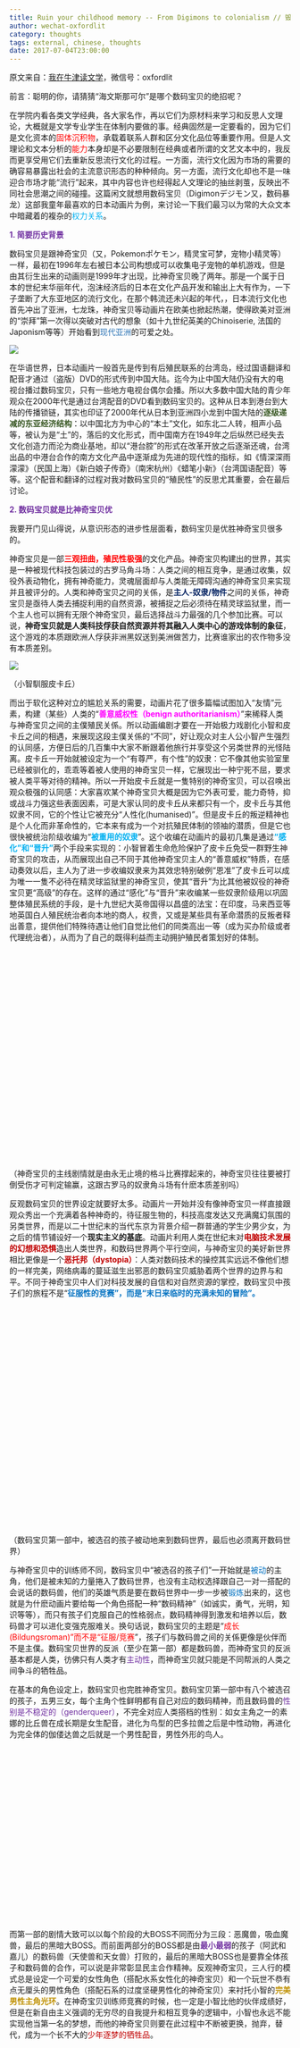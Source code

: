 ```yaml
---
title: Ruin your childhood memory -- From Digimons to colonialism // 毁童年之后殖民数码宝贝
author: wechat-oxfordlit
category: thoughts
tags: external, chinese, thoughts
date: 2017-07-04T23:00:00
---
```


原文来自：<a href="http://mp.weixin.qq.com/profile?src=3&timestamp=1499208439&ver=1&signature=W8L2NaGfEqNtX2Iy5bjarDYGtXbXvMjouGWwEFDg0yhVCxN7lbTKJ7*zCdLtyCf9D3Yt3fTKWiGd8dEr2NLofw==">我在牛津读文学</a>，微信号：oxfordlit

前言：聪明的你，请猜猜“海文斯那可尔”是哪个数码宝贝的绝招呢？
<div id="js_content" class="rich_media_content ">
在学院内看各类文学经典，各大家名作，再以它们为原材料来学习和反思人文理论，大概就是文学专业学生在体制内要做的事。经典固然是一定要看的，因为它们是文化资本的<span style="color: red;">固体沉积物</span>，承载着联系人群和区分文化品位等重要作用。但是人文理论和文本分析的<span style="color: red;">能力</span>本身却是不必要限制在经典或者所谓的文艺文本中的，我反而更享受用它们去重新反思流行文化的过程。一方面，流行文化因为市场的需要的确容易暴露出社会的主流意识形态的种种倾向。另一方面，流行文化却也不是一味迎合市场才能“流行”起来，其中内容也许也经得起人文理论的抽丝剥茧，反映出不同社会思潮之间的碰撞。这篇闲文就想用数码宝贝（Digimonデジモン又，数码暴龙）这部我童年最喜欢的日本动画片为例，来讨论一下我们最习以为常的大众文本中暗藏着的複杂的<span style="color: #00b0f0;">权力关系</span>。

<!--more-->


<strong><span style="color: #7030a0;">1. </span><span style="color: #7030a0;">简要历史背景</span></strong>


数码宝贝是跟神奇宝贝（又，Pokemonポケモン，精灵宝可梦，宠物小精灵等）一样，最初在1996年左右被日本公司构想成可以收集电子宠物的单机游戏，但是由其衍生出来的动画则是1999年才出现，比神奇宝贝晚了两年。那是一个属于日本的世纪末华丽年代，泡沫经济后的日本在文化产品开发和输出上大有作为，一下子垄断了大东亚地区的流行文化，在那个韩流还未兴起的年代，，日本流行文化也首先冲出了亚洲，七龙珠，神奇宝贝等动画片在欧美也掀起热潮，使得欧美对亚洲的“崇拜”第一次得以突破对古代的想象（如十九世纪英美的Chinoiserie, 法国的Japonism等等）开始看到<span style="color: #2e75b6;">现代亚洲</span>的可爱之处。


<img class=" " style="width: auto !important; height: auto !important; visibility: visible !important;" src="http://newflaw.com/blog/wp-content/uploads/2017/07/640" data-s="300,640" data-type="jpeg" data-src="http://mmbiz.qpic.cn/mmbiz_jpg/xVDslbb3AiamnHcY3RsibwKzV0pUBWP2A9QaG8cFzmY0Nsbs0E0mrYqJQfVJSDRIAI5BZZy84BolZiadibDGttakCg/0?wx_fmt=jpeg" data-ratio="0.5633333333333334" data-w="600" data-fail="0" />


在华语世界，日本动画片一般首先是传到有后殖民联系的台湾岛，经过国语翻译和配音才通过（盗版）DVD的形式传到中国大陆。迄今为止中国大陆仍没有大的电视台播过数码宝贝，只有一些地方电视台偶尔会播。所以大多数中国大陆的青少年观众在2000年代是通过台湾配音的DVD看到数码宝贝的。这种从日本到港台到大陆的传播锁链，其实也印证了2000年代从日本到亚洲四小龙到中国大陆的<strong><span style="color: #385723;">逐级递减的东亚经济结构</span></strong>：以中国北方为中心的“本土”文化，如东北二人转，相声小品等，被认为是“土”的，落后的文化形式，而中国南方在1949年之后纵然已经失去文化创造力而沦为商业基地，却以“港台腔”的形式在改革开放之后逐渐还魂，台湾出品的中港台合作的南方文化产品中逐渐成为先进的现代性的指标，如《情深深雨濛濛》（民国上海）《新白娘子传奇》（南宋杭州）《蜡笔小新》（台湾国语配音）等等。这个配音和翻译的过程对我对数码宝贝的“殖民性”的反思尤其重要，会在最后讨论。


<strong><span style="color: #7030a0;">2. </span><span style="color: #7030a0;">数码宝贝就是比神奇宝贝优</span></strong>


我要开门见山得说，从意识形态的进步性层面看，数码宝贝是优胜神奇宝贝很多的。


神奇宝贝是一部<strong><span style="color: red;">三观扭曲，殖民性极强</span></strong>的文化产品。神奇宝贝构建出的世界，其实是一种被现代科技包装过的古罗马角斗场：人类之间的相互竞争，是通过收集，奴役外表动物化，拥有神奇能力，灵魂层面却与人类能无障碍沟通的神奇宝贝来实现并且被评分的。人类和神奇宝贝之间的关係，是<strong><span style="color: #002060;">主人-奴隶/物件</span></strong>之间的关係，神奇宝贝是亟待人类去捕捉利用的自然资源，被捕捉之后必须待在精灵球监狱里，而一个主人也可以拥有无限个神奇宝贝，最后选择战斗力最强的几个参加比赛。可以说，<strong>神奇宝贝就是人类科技俘获自然资源并将其融入人类中心的游戏体制的象征</strong>，这个游戏的本质跟欧洲人俘获非洲黑奴送到美洲做苦力，比赛谁家出的农作物多没有本质差别。


<img class=" " style="width: auto !important; height: auto !important; visibility: visible !important;" src="http://newflaw.com/blog/wp-content/uploads/2017/07/640(1)" data-s="300,640" data-type="jpeg" data-src="http://mmbiz.qpic.cn/mmbiz_jpg/xVDslbb3AiamnHcY3RsibwKzV0pUBWP2A9H30f094whAicH998yDsseFiagFtibibAYfISSQPkgeow35wU5iaxOXvOhFg/0?wx_fmt=jpeg" data-ratio="0.7017543859649122" data-w="570" data-fail="0" />

（小智馴服皮卡丘）


而出于软化这种对立的尴尬关系的需要，动画片花了很多篇幅试图加入“友情”元素，构建（某些）人类的“<strong><span style="color: fuchsia;">善意威权性（benign authoritarianism）</span></strong>”来稀释人类与神奇宝贝之间的主僕殖民关係。所以动画编剧才要在一开始极力戏剧化小智和皮卡丘之间的相遇，来展现这段主僕关係的“不同”，好让观众对主人公小智产生强烈的认同感，方便日后的几百集中大家不断跟着他旅行并享受这个另类世界的光怪陆离。皮卡丘一开始就被设定为一个“有尊严，有个性”的奴隶：它不像其他实验室里已经被驯化的，乖乖等着被人使用的神奇宝贝一样，它展现出一种宁死不屈，要求被人类平等对待的精神。所以一开始皮卡丘就是一隻特别的神奇宝贝，可以召唤出观众极强的认同感：大家喜欢某个神奇宝贝大概是因为它外表可爱，能力奇特，抑或战斗力强这些表面因素，可是大家认同的皮卡丘从来都只有一个，皮卡丘与其他奴隶不同，它的个性让它被充分“人性化(humanised)”。但是皮卡丘的叛逆精神也是个人化而非革命性的，它本来有成为一个对抗殖民体制的领袖的潜质，但是它也很快被统治阶级收编为“<strong><span style="color: #00b0f0;">被重用的奴隶</span></strong>”。这个收编在动画片的最初几集是通过<strong><span style="color: #00b0f0;">“</span><span style="color: #00b0f0;">感化”和“晋升”</span></strong>两个手段来实现的：小智冒着生命危险保护了皮卡丘免受一群野生神奇宝贝的攻击，从而展现出自己不同于其他神奇宝贝主人的“善意威权”特质，在感动奏效以后，主人为了进一步收编奴隶来为其效忠特别破例“恩准”了皮卡丘可以成为唯一一隻不必待在精灵球监狱里的神奇宝贝，使其“晋升”为比其他被奴役的神奇宝贝更“高级”的存在。这样的通过“感化”与“晋升”来收编某一些奴隶阶级用以巩固整体殖民系统的手段，是十九世纪大英帝国得以昌盛的法宝：在印度，马来西亚等地英国白人殖民统治者向本地的商人，权贵，又或是某些具有革命潜质的反叛者释出善意，提供他们特殊待遇让他们自觉比他们的同类高出一等（成为买办阶级或者代理统治者），从而为了自己的既得利益而主动拥护殖民者策划好的体制。


<img class=" img_loading" style="width: 670px !important; height: 374.381px !important;" src="data:image/gif;base64,iVBORw0KGgoAAAANSUhEUgAAAAEAAAABCAYAAAAfFcSJAAAADUlEQVQImWNgYGBgAAAABQABh6FO1AAAAABJRU5ErkJggg==" data-s="300,640" data-type="jpeg" data-src="http://mmbiz.qpic.cn/mmbiz_jpg/xVDslbb3AiamnHcY3RsibwKzV0pUBWP2A9ukna53CZFbQoIrMVNWpwsiaZkOSasxX6mtQA6ayP4ibicm0M26E6Fyusw/0?wx_fmt=jpeg" data-ratio="0.5587774294670846" data-w="1276" />

（神奇宝贝的主线剧情就是由永无止境的格斗比赛撑起来的，神奇宝贝往往要被打倒受伤才可判定输赢，这跟古罗马的奴隶角斗场有什麽本质差别吗）


反观数码宝贝的世界设定就要好太多。动画片一开始并没有像神奇宝贝一样直接跟观众秀出一个充满着各种神奇的，待征服生物的，科技高度发达又充满魔幻氛围的另类世界，而是以二十世纪末的当代东京为背景介绍一群普通的学生少男少女，为之后的情节铺设好一个<strong>现实主义的基底</strong>。动画片利用人类在世纪末对<strong><span style="color: #c00000;">电脑技术发展的幻想和恐惧</span></strong>造出人类世界，和数码世界两个平行空间，与神奇宝贝的美好新世界相比更像是一个<strong><span style="color: #c00000;">恶托邦（dystopia）</span></strong>：人类对数码技术的操控其实远远不像他们想的一样完美，网络病毒的蔓延滋生出邪恶的数码宝贝威胁着两个世界的边界与和平。不同于神奇宝贝中人们对科技发展的自信和对自然资源的掌控，数码宝贝中孩子们的旅程不是“<strong><span style="color: #0070c0;">征服性的竞赛”，而是“末日来临时的充满未知的冒险”。</span></strong>

<strong><span style="color: #0070c0;"> </span></strong>

<img class=" img_loading" style="width: 549px !important; height: 363px !important;" src="data:image/gif;base64,iVBORw0KGgoAAAANSUhEUgAAAAEAAAABCAYAAAAfFcSJAAAADUlEQVQImWNgYGBgAAAABQABh6FO1AAAAABJRU5ErkJggg==" data-s="300,640" data-type="jpeg" data-src="http://mmbiz.qpic.cn/mmbiz_jpg/xVDslbb3AiamnHcY3RsibwKzV0pUBWP2A95vibdhEc4xiatUYfB4xnSFHzVd5KyORR7ib61ZMHcFbSlSIF9FEhghCwg/0?wx_fmt=jpeg" data-ratio="0.6612021857923497" data-w="549" />

（数码宝贝第一部中，被选召的孩子被动地来到数码世界，最后也必须离开数码世界）


与神奇宝贝中的训练师不同，数码宝贝中“被选召的孩子们”一开始就是<span style="color: #0070c0;">被动</span>的主角，他们是被未知的力量捲入了数码世界，也没有主动权选择跟自己一对一搭配的会说话的数码兽，他们的英雄气质是要在数码世界中一步一步被<span style="color: #0070c0;">锻炼</span>出来的，这也就是为什麽动画片要给每一个角色搭配一种“数码精神”（如诚实，勇气，光明，知识等等），而只有孩子们克服自己的性格弱点，数码精神得到激发和培养以后，数码兽才可以进化变强克服难关。换句话说，数码宝贝的主题是“<span style="color: red;">成长(Bildungsroman)”而不是“征服/竞赛</span>”，孩子们与数码兽之间的关係更像是伙伴而不是主僕。数码宝贝世界的反派（至少在第一部）都是数码兽，而神奇宝贝的反派基本都是人类，彷佛只有人类才有<span style="color: #7030a0;">主动性</span>，而神奇宝贝就只能是不同帮派的人类之间争斗的牺牲品。


在基本的角色设定上，数码宝贝也完胜神奇宝贝。数码宝贝第一部中有八个被选召的孩子，五男三女，每个主角个性鲜明都有自己对应的数码精神，而且数码兽的<span style="color: #7030a0;">性别是不稳定的（genderqueer）</span>，不完全对应人类搭档的性别：如女主角之一的素娜的比丘兽在成长期是女生配音，进化为鸟型的巴多拉兽之后是中性动物，再进化为完全体的伽偻达兽之后就是一个男性配音，男性外形的鸟人。


<img class=" img_loading" style="width: 514px !important; height: 310px !important;" src="data:image/gif;base64,iVBORw0KGgoAAAANSUhEUgAAAAEAAAABCAYAAAAfFcSJAAAADUlEQVQImWNgYGBgAAAABQABh6FO1AAAAABJRU5ErkJggg==" data-s="300,640" data-type="jpeg" data-src="http://mmbiz.qpic.cn/mmbiz_jpg/xVDslbb3AiamnHcY3RsibwKzV0pUBWP2A9KqeRg14dpMM3azb8nkRUXVVfKx5iaGLLgh27GxDw2DKxdrMqdMeuocA/0?wx_fmt=jpeg" data-ratio="0.603112840466926" data-w="514" />


而第一部的剧情大致可以以每个阶段的大BOSS不同而分为三段：恶魔兽，吸血魔兽，最后的黑暗大BOSS。而前面两部分的BOSS都是由<strong><span style="color: #7030a0;">最小最弱</span></strong>的孩子（阿武和嘉儿）的数码兽（天使兽和天女兽）打败的，最后的黑暗大BOSS也是要靠全体孩子和数码兽的合作，可以说是非常彰显民主合作精神。反观神奇宝贝，三人行的模式总是设定一个可爱的女性角色（搭配水系女性化的神奇宝贝）和一个玩世不恭有点无厘头的男性角色（搭配石系的过度坚硬男性化的神奇宝贝）来衬托小智的<strong><span style="color: #bf9000;">完美男性主角光环</span></strong>。在神奇宝贝训练师竞赛的时候，也一定是小智比他的伙伴成绩好，但是在新自由主义强调的无穷尽的自我提升和相互竞争的逻辑中，小智也永远不能实现他当第一名的梦想，而他的神奇宝贝则要在此过程中不断被更换，抛弃，替代，成为一个长不大的<span style="color: #c00000;">少年逐梦的牺牲品</span>。


<img class=" img_loading" style="width: 670px !important; height: 502.947px !important;" src="data:image/gif;base64,iVBORw0KGgoAAAANSUhEUgAAAAEAAAABCAYAAAAfFcSJAAAADUlEQVQImWNgYGBgAAAABQABh6FO1AAAAABJRU5ErkJggg==" data-s="300,640" data-type="jpeg" data-src="http://mmbiz.qpic.cn/mmbiz_jpg/xVDslbb3AiamnHcY3RsibwKzV0pUBWP2A9BCdyicGAFqhOyMlzAdF4xmSpY6ticuOjSN5UTXwnznltXWNib3LoDN9tA/0?wx_fmt=jpeg" data-ratio="0.7506666666666667" data-w="750" />

（神奇宝贝的三人行既定模式，主角光环亮瞎眼）


<strong><span style="color: #7030a0;">3. </span><span style="color: #7030a0;">数码宝贝中还是保留了日漫常见的殖民现代性</span></strong>


虽然跟神奇宝贝比起来，我是非常赞赏数码宝贝的。但是作为流行文化产品，世纪末的日本动漫一般都是<strong><span style="color: #ffc000;">突破性和保守性并存</span></strong>的，突破性确保产品特质和竞争力，保守性则负责稳固市场面积以免跌入非主流领域。如上文指出的，数码宝贝的突破性在于它抓住了90年代日本科技腾飞后对网路技术的恐惧，还有它的成长冒险型叙事结构，而它的保守性则是体现在它强烈的<strong><span style="color: #00b0f0;">人类中心主义(anthropocentrism)和发展中心主义(developmentalism)</span></strong>上。


首先，“被选召的孩子们”虽然是被动进入数码世界的，但是这个称谓和它携带的救世主心理（saviourcomplex）让人很难不想到英国殖民文学的经典，第一位获得诺贝尔文学奖的英语写作者RudyardKipling。他的着名诗篇“The White Man’s Burden”（白种男人的负担）就是在1900年代美国打败西班牙接手菲律宾殖民权的背景下写成，以基督教的口吻来叮嘱（与英国一脉相承的）美国白人好好履行他们作为“the chosen one”(被上帝选中的救世主)的责任。跟很多美国好莱坞的末日灾难片一样，数码宝贝的剧情也是以人类主角为中心宣扬<span style="color: #00b0f0;">英雄主义</span>的意识形态。数码兽的进化与强弱与人类主角的数码精神挂钩这自然是要胜过神奇宝贝裡面的主僕关係，但是从另一个角度来看也是一种人类对数码兽的<span style="color: #548235;">管控与限制</span>。在数码世界里，手无缚鸡之力的人类小孩其实分分钟都可以被随便一个数码兽杀死（动画片裡面的诸多情节是不合理的，比如第一部的尾声处小丑皇已经将多个孩子变成玩偶，那它干嘛不乾脆杀掉他们呢），所以他们必须要依赖具有战斗能力的数码兽来确保自身安全，于是数码兽还是必要性地成为了战争武器，与人类形成一种<strong><span style="color: red;">战斗的肉身+操控的精神的二元高下位阶</span></strong>（Binary hierarchy）。当人类小孩的精神出现偏差的时候，数码兽也失去自主性而变得黑暗不堪（例如在面对强敌悟空兽的几集中，主角八神太一好胜心太强逼迫暴龙兽超进化，却使得暴龙兽失去控制成为丧尸状态），让人不禁要问：为什么人类小孩犯下的错要由为他们出生入死的数码兽来承担？


<img class=" img_loading" style="width: 324px !important; height: 240px !important;" src="data:image/gif;base64,iVBORw0KGgoAAAANSUhEUgAAAAEAAAABCAYAAAAfFcSJAAAADUlEQVQImWNgYGBgAAAABQABh6FO1AAAAABJRU5ErkJggg==" data-s="300,640" data-type="jpeg" data-src="http://mmbiz.qpic.cn/mmbiz_jpg/xVDslbb3AiamnHcY3RsibwKzV0pUBWP2A991iarMbqucaGcw3ghWPficybpyoX81gnz5OX0jy2M7qlib55lclic261DA/0?wx_fmt=jpeg" data-ratio="0.7407407407407407" data-w="324" />

（太一的心急让暴龙兽进化错误，虽然打败了悟空兽做出的假暴龙兽，但是也由于失去理智和力量耗尽退化为滚球兽）


而数码宝贝系列最能体现人类中心主义(anthropocentrism)和发展中心主义(developmentalism)这两个意识形态的结合的地方，就要属数码兽的<span style="color: red;">进化</span>过程了。“进化”这个概念本来就与十九世纪末的殖民现代性有着不可分割的关係：启蒙精神激发出的社会达尔文主义思想（social Darwinism）强调优胜劣汰，将人类社会分为三六九等，并以城市化工业化的手段来促成人类历史的线性单一发展路径。在数码世界里，数码兽的等级都被分成幼儿期，成长期，成熟期，完全体，究极体等几个进化阶段，数码兽的形态也被大致分为人型和兽型两种，数码兽的等级越高战斗力越强。<span style="color: #c00000;">不难发现，数码兽进化的过程也大致是从兽到人，从自然到工业的过程：人和工业，就代表着力量。</span>第一部中最强的两隻数码宝贝是恐龙型的暴龙兽和狼型的加鲁鲁兽（也预设了恐龙，狼，鸟，海狮，昆虫，植物之间的力量/功能性高下）,他们从机械暴龙兽和兽人加鲁鲁到战斗暴龙兽和钢铁加鲁鲁的进化就很明显得演示了力量与人、工业之间的挂钩。不难发现，数码宝贝中最强的数码兽和黑暗BOSS几乎都是人型的，而且是人类和机器融合的超人类赛博格（superhumancyborg），<span style="color: #c00000;">用以满足人类借科技满足超越自身肉身限制的愿望</span>。


<img class=" img_loading" style="width: 580px !important; height: 171px !important;" src="data:image/gif;base64,iVBORw0KGgoAAAANSUhEUgAAAAEAAAABCAYAAAAfFcSJAAAADUlEQVQImWNgYGBgAAAABQABh6FO1AAAAABJRU5ErkJggg==" data-s="300,640" data-type="jpeg" data-src="http://mmbiz.qpic.cn/mmbiz_jpg/xVDslbb3AiamnHcY3RsibwKzV0pUBWP2A9jC0cWyeuxv9aVwA4rialDrV1w0tAgQHlkiam9Av9VibWV3UldmibOgFOSA/0?wx_fmt=jpeg" data-ratio="0.29482758620689653" data-w="580" />

（亚古兽进化呈现出工业至上的人类中心主义）


而这种从西方殖民现代性中演化而来的日本进化观，也难免夹带了日本动画常见的“<span style="color: red;">白人优胜理念</span>”（white supremacy）。这裡的白人优胜我要加引号，因为它跟真正的西方白种人有关但又分离，是现代日本社会想象出来的。在第一部的前两部分中，两个最弱小的孩子的数码兽进化成了强大又神圣的天使型数码宝贝，打败了人型的邪恶数码宝贝。从天使兽和天女兽的金髮碧眼的外表不难发现，日本文化（甚至东亚文化）中天使作为西方宗教的舶来品是与白人形象相连的，即使动画的主角设定很清楚得交代了是东京的日本人，但是日本似乎还很难想象一个亚洲血统的天使形象。


<img class=" img_loading" style="width: 594px !important; height: 372px !important;" src="data:image/gif;base64,iVBORw0KGgoAAAANSUhEUgAAAAEAAAABCAYAAAAfFcSJAAAADUlEQVQImWNgYGBgAAAABQABh6FO1AAAAABJRU5ErkJggg==" data-s="300,640" data-type="jpeg" data-src="http://mmbiz.qpic.cn/mmbiz_jpg/xVDslbb3AiamnHcY3RsibwKzV0pUBWP2A9eVzVXq9GRjHYUBZ2j1AVxLF3FGn5RBEic6ehgTa0uwEqdOEiaGbCV8ZQ/0?wx_fmt=jpeg" data-ratio="0.6262626262626263" data-w="594" />

（天女獸是白人嗎？）


也许有人会说，日本动画挪用西方白人天使形象不一定就是一种自我殖民和文化自卑感的体现，这当然也没有错，毕竟当这些文化产品兴盛起来传播到欧美的时候代表的还是日本的文化软实力和创造力。但是传播的成功与否，跟传播的内容的意识形态是两回事，带有白人优胜审美观的东亚文化产品传入欧美，还是会加固欧美白人的文化自信：在我看来这就是日本动漫和韩剧之间的差别，日本动漫充斥着各种金髮碧眼白皮肤的人物角色，使得欧美白人观众可以有很强烈的<span style="color: #c00000;">代入感和认同感把这些角色当做自己人而非文化异族</span>（语言层面更是如此，下面会讨论），而韩剧展现的则是真人男女的时尚现代性，无论这种现代性中强调的高鼻樑和美白是溷杂了多少欧美审美观念，也还是更能提升欧美观众对<span style="color: #548235;">韩国真人形象和时尚潮流的评价</span>，甚至是追捧和模彷。


日本动漫中这些金髮碧眼白皮肤的正面人物形象是被常态化的，这些夸张的颜色配置的确是起到区分角色，塑造人物多样性的作用，但是我们也不能否认如果完全是为了区别角色，那为什么火影忍者裡面的鸣人金发碧眼，积极乐观（美国白人？），佐助黑发帅气，阴沉（日本人？）而八尾人柱力的BEE高大黝黑又擅长饶舌（国美黑人？）？动画这个媒介与现实生活的距离纵然可以是有解放性的，但是如果它的人物设置真的是如此脱离现实那为何不见更多红皮肤，黑皮肤，绿皮肤的主角？日本动漫角色的种族问题可以是非常敏感的议题，一旦提出来就会遭到大多数观众的反驳，因为大家都不会用真人种族的观念去类别化动漫人物，但是我们也不能不承认，这些角色的外型设置多多少少都受到现实世界中人们对于种族的刻板印象的影响，形成一种（被日本社会长期内化internalise的））白人至上的西方中心主义。


<img class=" img_loading" style="width: 340px !important; height: 450px !important;" src="data:image/gif;base64,iVBORw0KGgoAAAANSUhEUgAAAAEAAAABCAYAAAAfFcSJAAAADUlEQVQImWNgYGBgAAAABQABh6FO1AAAAABJRU5ErkJggg==" data-s="300,640" data-type="jpeg" data-src="http://mmbiz.qpic.cn/mmbiz_jpg/xVDslbb3AiamnHcY3RsibwKzV0pUBWP2A9CPIyEd2wVdSPIm0Gia5ebib2KxpVYzjeMmJlVvye7LIWN5hhOLEwMR7g/0?wx_fmt=jpeg" data-ratio="1.3235294117647058" data-w="340" />

（火影忍者里的奇拉比是美國黑人嗎？）


我个人最不喜欢的是数码宝贝第二部最后对未来的交待：二十年后数码世界和现实世界已经融为一体，每个人都拥有自己的数码宝贝。第二部本来就比第一部差很多，搞出各种装甲进化的花样只是为了满足一个数码兽可以进化成多种属性和样式的幻想需要，而这样大同世界一般的结局彷佛在预告数码宝贝将变成神奇宝贝一般的存在，被人类主人拿来互相攀比也说不定。


<strong><span style="color: #7030a0;">4. </span><span style="color: #7030a0;">数码宝贝翻译角力：英文现代性 VS 中文创造力</span></strong>


其实我突然想谈数码宝贝的殖民性，最大的原因是前几天在YOUTUBE上看到日文版，英语字幕的数码宝贝片段，也就是迪路兽（Tailmon，迪路兽的尾巴上有神圣光环）进化成天女兽打败吸血魔兽的片段。这个片段的两种语言跟我小时候看的台湾中文配音和字幕的DVD版本的差别给了我很大的震撼：原来原版数码宝贝动画片中这麽多的名字都是<strong><span style="color: #7030a0;">片假名/英文！</span></strong>


这些片假名被日语配音读出来，搭配英语字幕几乎就没有违和感，而我也会根据儿时的记忆自动把这些名词和我知道的中文版本连上号。在这个片段中，天女兽出现并且集结所有完全体数码兽的绝招打败了吸血魔兽，所以看这个片段我第一次意识到原来数码宝贝（就像它的日文名字デジモン）这个名词本身就是英语Digimon(Digital Monster): 天使兽是エンジェモン/Angemon(Angel Monster), 绝招是ヘブンズナックル（Hebunzu Nakkuru，Heaven's Knuckle，中文译名为天堂之拳），天女兽是エンジェウーモン（Angewomon）,绝招是ホーリーアロー（Hōrī Arō，Holy Arrow,中文译名为神圣之箭），祖顿兽的绝招重锤火花（ハンマースパーク——HammerSpark），伽偻达兽的绝招影翼斩(シャドーウィング——ShadowWing)，超比多兽的绝招超大角炮(ホーンバスター)(Horn Buster)等等居然都是片假名表示的英语。其实细心的观众在数码兽进化时的动画中就可以发现，进化画面的背景总是伴随着数码兽名字的片假名和英文名字一起出现（如下图）。


<img class=" img_loading" style="width: 480px !important; height: 360px !important;" src="data:image/gif;base64,iVBORw0KGgoAAAANSUhEUgAAAAEAAAABCAYAAAAfFcSJAAAADUlEQVQImWNgYGBgAAAABQABh6FO1AAAAABJRU5ErkJggg==" data-s="300,640" data-type="jpeg" data-src="http://mmbiz.qpic.cn/mmbiz_jpg/xVDslbb3AiamnHcY3RsibwKzV0pUBWP2A95bFQsQibDXvAYkia87VGqY3quDdQhcE1GSePNDIoTpx5ibTQ4vic6Bmhcg/0?wx_fmt=jpeg" data-ratio="0.75" data-w="480" />

（天使獸超進化為神聖天使獸，背景效果出現Holyangemon的英文字）


所以数码宝贝的日文原版发音配上英文字幕观看，对在中文世界第一次接触此动画的观众来说是不是会造成一种震撼的观感呢？对英语世界的观众又会造成怎麽样的感觉？日文本来就是一种充斥着汉字和英语片假名的混种语言，但是在数码宝贝中的特有名词的创造使用过程中是否有意无意暴露了<strong><span style="color: fuchsia;">现代日本文化想象中语言的高下位阶</span></strong>呢？在没有做受众调查的基础上，我也只能表达一下自己的猜测。日文中喜欢用片假名来“音译”英语词彙的现象很常见，通常可以藉此达到本土化外来词，同时又凸显外来词的<strong><span style="color: #548235;">异域现代性（exotic modernity）</span></strong>的双重效果，但是如果以此类推把此法搬到中文世界，那天使兽就要变成安吉尔兽（与伽偻达兽和比多兽一样变成音译名词），天堂之拳就变成“海文丝那可儿”，天女兽就变成安吉武兽，神圣之箭就变成“侯丽阿罗“，如果配音员在中文配音版本中读出这些奇怪的中文词彙来，相信大部分的观众都会不知所云一时间无法接受。但是我们的无法接受，是不是只是出于一种对中文意译的<strong><span style="color: #00b050;">习惯</span></strong>而不是真的对音译外来词有更深的反殖民抗拒呢？就好比“电话”这个中文词，其实是由日本根据他们对汉字的理解发明出来翻译西方传来的“telephone”的，在民国时期音译的“德律风”其实也风行一时。<strong><span style="color: black;">既然电话和德律风都是外来词，也无所谓哪个比哪个更加“本土”和“反殖民“了吗？</span></strong>


还有一种让我有点毛骨悚然的假设就是，既然中文世界也可以用“侯丽阿罗”这样的词来替代“神圣之箭”，那么当中文世界的观众学会了英文再去看英文字幕日语配音的原版的时候会是什么观感的？会不会有<strong><span style="color: #ed7d31;">一种被蒙在鼓里好多年才豁然开朗的“生气的感觉”</span></strong>？以此类推，我不觉得一般的日本人的英语能够好到把ヘブンズナックル（Hebunzu Nakkuru天堂之拳）跟英语的原词Heaven's Knuckle对上号，ヘブンズナックル对很多观众来说应该也只是一个听起来非常异域现代性的声音词汇而已，但是假设他们到美国留学后重看英语字幕的数码宝贝，他们是不是会想问自己<strong><span style="color: red;">国家的文化工作者为什么要用英文词创造出这些片假名</span></strong>呢？他会不会想问，数码宝贝的创作团队怎么就这么肯定这些让人半懂不懂的片假名英文词就会让不懂英文的青少年观众喜爱和追捧呢？当他终于把自己童年的日语印象跟成年后习得的英语词对上号，会不会有一些<strong><span style="color: #7c7c7c;">后殖民式的民族主义情绪</span></strong>呢？对英语世界的观众来说，观看日语配音英语字幕的数码宝贝时，他们会不会诧异为什么人物说着<strong><span style="color: #ffc000;">日语但绝招都必须要用“不标准的日式英语”念出来呢</span></strong>？他们是否会诧异日本人为何如此迷恋自己的语言呢？


这一部分提出的问题都非常敏感，因为创作者的想法（比如想要借英语达到某种异域现代性效果），观众的想法（比如终于习得英文后后知后觉）和观众理想中应该有的想法（比如中文配音翻译体现了汉字独特的创造力）这三者是很难达成统一。但是我会坚持说，数码宝贝的绝招多采用音译自英语的片假名这一现象，是和日本长期浸淫在西方现代性的阴影中脱不了干系的，而动画片从日本到台湾到中国大陆的传播路径也是脱离不了经济文化势力的不平等结构，即使我们可以承认，在这样的结构中，本土文化对外来文化的吸纳即是被压迫的结果，也是主动与其协商的过程。但是你能想象哪一天会有一部日本动漫，主角绝招全是用对日本人来说是胡乱拼凑的汉字表示，而从小用英语观看此片的美国观众学习中文以后才恍然大悟其中的意思吗？<strong><span style="color: red;">如此换位思考一下，语言文化的高下位阶似乎不是那么容易用所谓的“世界主义（cosmopolitanism）”“混杂性(hybridity)”就可以掩盖过去的，这个混杂一开始就是文化经济不平等的结果。</span></strong>


（本文图片来自网络，欢迎转载并关注作者公众号oxfordlit，联系作者请在公众号留言即可）


<strong>
作者简介：</strong>
施东来，Flair，牛津大学英文系博士在读,研究范围为现代中西比较文学，后殖民文学，文学中的女权主义和种族形象。致力于将更多华语文化产品带到。文章发表于国内外报纸和学术期刊。

</div>
